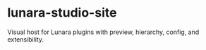 # lunara-studio-site
Visual host for Lunara plugins with preview, hierarchy, config, and extensibility.
